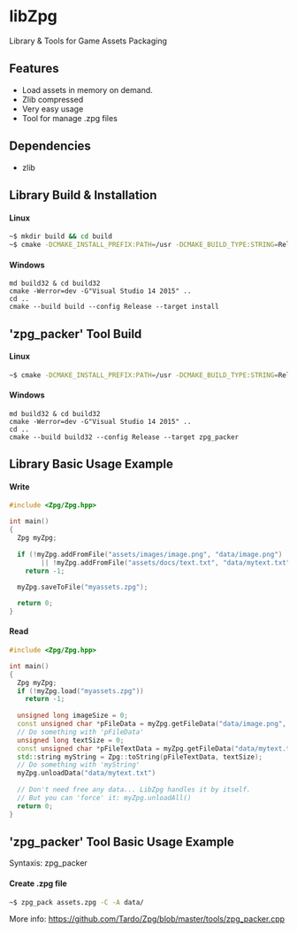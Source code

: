 # libZpg
Library & Tools for Game Assets Packaging

## Features
- Load assets in memory on demand.
- Zlib compressed
- Very easy usage
- Tool for manage .zpg files

## Dependencies
- zlib

## Library Build & Installation
#### Linux
```sh
~$ mkdir build && cd build
~$ cmake -DCMAKE_INSTALL_PREFIX:PATH=/usr -DCMAKE_BUILD_TYPE:STRING=Release .. && make && sudo make install
```
#### Windows
```batch
md build32 & cd build32
cmake -Werror=dev -G"Visual Studio 14 2015" ..
cd ..
cmake --build build --config Release --target install
```

## 'zpg_packer' Tool Build
#### Linux
```sh
~$ cmake -DCMAKE_INSTALL_PREFIX:PATH=/usr -DCMAKE_BUILD_TYPE:STRING=Release . && make zpg_packer
```
#### Windows
```batch
md build32 & cd build32
cmake -Werror=dev -G"Visual Studio 14 2015" ..
cd ..
cmake --build build32 --config Release --target zpg_packer
```

## Library Basic Usage Example
#### Write
```cpp
#include <Zpg/Zpg.hpp>

int main()
{
  Zpg myZpg;
  
  if (!myZpg.addFromFile("assets/images/image.png", "data/image.png") 
        || !myZpg.addFromFile("assets/docs/text.txt", "data/mytext.txt"))
    return -1;
    
  myZpg.saveToFile("myassets.zpg");

  return 0;
}
```

#### Read
```cpp
#include <Zpg/Zpg.hpp>

int main()
{
  Zpg myZpg;
  if (!myZpg.load("myassets.zpg"))
    return -1;
    
  unsigned long imageSize = 0;
  const unsigned char *pFileData = myZpg.getFileData("data/image.png", &imageSize);
  // Do something with 'pFileData'
  unsigned long textSize = 0;
  const unsigned char *pFileTextData = myZpg.getFileData("data/mytext.txt", &textSize);
  std::string myString = Zpg::toString(pFileTextData, textSize);
  // Do something with 'myString'
  myZpg.unloadData("data/mytext.txt")
  
  // Don't need free any data... LibZpg handles it by itself.
  // But you can 'force' it: myZpg.unloadAll()
  return 0;
}
```

## 'zpg_packer' Tool Basic Usage Example
Syntaxis: zpg_packer <file> <options>
#### Create .zpg file
```sh
~$ zpg_pack assets.zpg -C -A data/

```
More info: https://github.com/Tardo/Zpg/blob/master/tools/zpg_packer.cpp